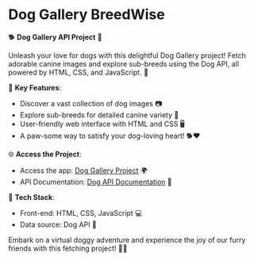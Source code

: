 # Dog Gallery BreedWise 

🐕 **Dog Gallery API Project** 📸

Unleash your love for dogs with this delightful Dog Gallery project! Fetch adorable canine images and explore sub-breeds using the Dog API, all powered by HTML, CSS, and JavaScript. 🐾

🌟 **Key Features**:
- Discover a vast collection of dog images 📷
- Explore sub-breeds for detailed canine variety 🐶
- User-friendly web interface with HTML and CSS 🖥️
- A paw-some way to satisfy your dog-loving heart! 🐕❤️

🌐 **Access the Project**:
- Access the app: [Dog Gallery Project](https://rakeshmohantarai.github.io/Dog-Gallery-Coding-Ninjas/) 🌍
- API Documentation: [Dog API Documentation](https://dog.ceo/dog-api/documentation/) 🐾

🔧 **Tech Stack**:
- Front-end: HTML, CSS, JavaScript 💻
- Data source: Dog API 🐾

Embark on a virtual doggy adventure and experience the joy of our furry friends with this fetching project! 🐾🐩

